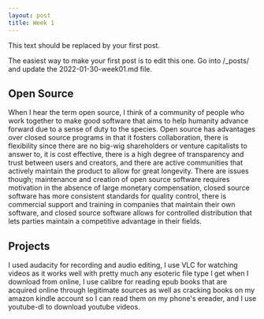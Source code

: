 ```yaml
---
layout: post
title: Week 1
---
```



This text should be replaced by your first post.

The easiest way to make your first post is to edit this one.
Go into /_posts/ and update the 2022-01-30-week01.md file.


## Open Source

When I hear the term open source, I think of a community of people who work together to make good software that aims to help humanity advance forward due to a sense of duty to the species. Open source has advantages over closed source programs in that it fosters collaboration, there is flexibility since there are no big-wig shareholders or venture capitalists to answer to, it is cost effective, there is a high degree of transparency and trust between users and creators, and there are active communities that actively maintain the product to allow for great longevity. There are issues though; maintenance and creation of open source software requires motivation in the absence of large monetary compensation, closed source software has more consistent standards for quality control, there is commercial support and training in companies that maintain their own software, and closed source software allows for controlled distribution that lets parties maintain a competitive advantage in their fields.

## Projects

I used audacity for recording and audio editing, I use VLC for watching videos as it works well with pretty much any esoteric file type I get when I download from online, I use calibre for reading epub books that are acquired online through legitimate sources as well as cracking books on my amazon kindle account so I can read them on my phone's ereader, and I use youtube-dl to download youtube videos.